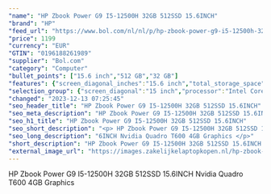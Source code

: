 ```yaml
---
"name": "HP Zbook Power G9 I5-12500H 32GB 512SSD 15.6INCH"
"brand": "HP"
"feed_url": "https://www.bol.com/nl/nl/p/hp-zbook-power-g9-i5-12500h-32gb-512ssd-15-6inch/9300000168715704"
"price": 1199
"currency": "EUR"
"GTIN": "0196188261989"
"supplier": "Bol.com"
"category": "Computer"
"bullet_points": ["15.6 inch","512 GB","32 GB"]
"features": {"screen_diagonal_inches":"15.6 inch","total_storage_space":"512 GB","memory_size":"32 GB"}
"selection_group": {"screen_diagonal":"15 inch","processor":"Intel Core i5","changed_price_past_3_days":false,"product_family":"Zbook"}
"changed": "2023-12-13 07:25:45"
"seo_header_title": "HP Zbook Power G9 I5-12500H 32GB 512SSD 15.6INCH"
"seo_meta_description": "HP Zbook Power G9 I5-12500H 32GB 512SSD 15.6INCH"
"seo_h1_title": "HP Zbook Power G9 I5-12500H 32GB 512SSD 15.6INCH"
"seo_short_description": "<p> HP Zbook Power G9 I5-12500H 32GB 512SSD 15."
"seo_long_description": "6INCH Nvidia Quadro T600 4GB Graphics </p>"
"short_description": "HP Zbook Power G9 I5-12500H 32GB 512SSD 15.6INCH Nvidia Quadro T600 4GB Graphics"
"external_image_url": "https://images.zakelijkelaptopkopen.nl/hp-zbook-power-g9-i5-12500h-32gb-512ssd-15-6inch.webp"
---
```


<p> HP Zbook Power G9 I5-12500H 32GB 512SSD 15.6INCH Nvidia Quadro T600 4GB Graphics  </p>